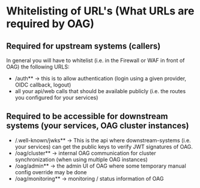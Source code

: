 # Whitelisting of URL's (What URLs are required by OAG)

## Required for upstream systems (callers)
In general you will have to whitelist (i.e. in the Firewall or WAF in front of OAG) the following URLS:
- /auth** -> this is to allow authentication (login using a given provider, OIDC callback, logout)
- all your api/web calls that should be available publicly (i.e. the routes you configured for your services)

## Required to be accessible for downstream systems (your services, OAG cluster instances)
- /.well-known/jwks** -> This is the api where downstream-systems (i.e. your services) can get the public keys to verify JWT signatures of OAG.
- /oag/cluster** -> internal OAG communication for cluster synchronization (when using multiple OAG instances)
- /oag/admin** -> the admin UI of OAG where some temporary manual config override may be done
- /oag/monitoring** -> monitoring / status information of OAG